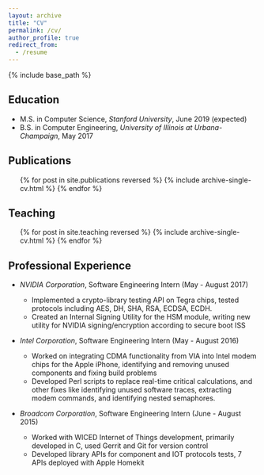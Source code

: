 ```yaml
---
layout: archive
title: "CV"
permalink: /cv/
author_profile: true
redirect_from:
  - /resume
---
```


{% include base_path %}

Education
------
* M.S. in Computer Science, _Stanford University_, June 2019 (expected)
* B.S. in Computer Engineering, _University of Illinois at Urbana-Champaign_, May 2017

Publications
------
  <ul>{% for post in site.publications reversed %}
    {% include archive-single-cv.html %}
  {% endfor %}</ul>
  
Teaching
------
  <ul>{% for post in site.teaching reversed %}
    {% include archive-single-cv.html %}
  {% endfor %}</ul>

Professional Experience
------
* _NVIDIA Corporation_, Software Engineering Intern (May - August 2017)
  * Implemented a crypto-library testing API on Tegra chips, tested protocols including AES, DH, SHA, RSA, ECDSA, ECDH. 
  * Created an Internal Signing Utility for the HSM module, writing new utility for NVIDIA signing/encryption according to secure boot ISS 
  
* _Intel Corporation_, Software Engineering Intern (May - August 2016)
  * Worked on integrating CDMA functionality from VIA into Intel modem chips for the Apple iPhone, identifying and removing unused components and fixing build problems
  * Developed Perl scripts to replace real-time critical calculations, and other fixes like identifying unused software traces, extracting modem commands, and identifying nested semaphores.
  
* _Broadcom Corporation_, Software Engineering Intern (June - August 2015)
  * Worked with WICED Internet of Things development, primarily developed in C, used Gerrit and Git for version control
  * Developed library APIs for component and IOT protocols tests, 7 APIs deployed with Apple Homekit
